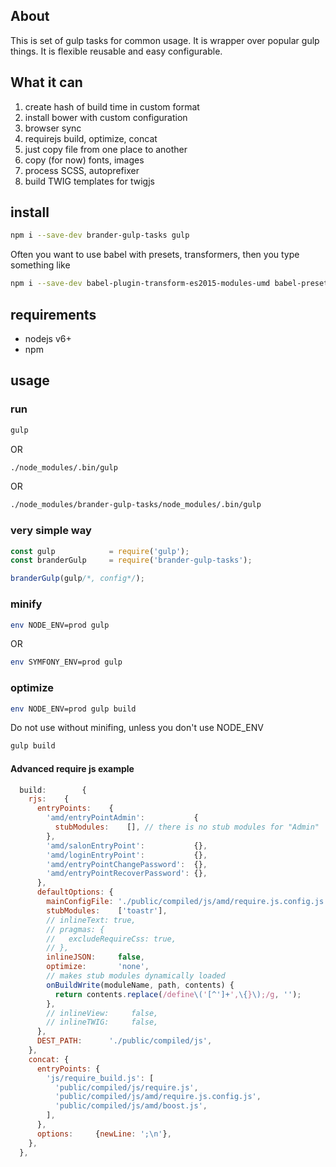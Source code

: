 ## About

This is set of gulp tasks for common usage. It is wrapper over popular gulp things.
It is flexible reusable and easy configurable.

## What it can

1. create hash of build time in custom format
2. install bower with custom configuration
3. browser sync
4. requirejs build, optimize, concat
5. just copy file from one place to another
6. copy (for now) fonts, images
7. process SCSS, autoprefixer
8. build TWIG templates for twigjs

## install

```bash
npm i --save-dev brander-gulp-tasks gulp
```

Often you want to use babel with presets, transformers, then you type something like

```bash
npm i --save-dev babel-plugin-transform-es2015-modules-umd babel-preset-es2015
```

## requirements

 - nodejs v6+
 - npm

## usage

### run
```bash
gulp
```

OR
```bash
./node_modules/.bin/gulp
```

OR
```bash
./node_modules/brander-gulp-tasks/node_modules/.bin/gulp
```

### very simple way
```javascript
const gulp            = require('gulp');
const branderGulp     = require('brander-gulp-tasks');

branderGulp(gulp/*, config*/);

```

### minify

```bash
env NODE_ENV=prod gulp
```

OR
```bash
env SYMFONY_ENV=prod gulp
```

### optimize

```bash
env NODE_ENV=prod gulp build
```
Do not use without minifing, unless you don't use NODE_ENV
```bash
gulp build
```

#### Advanced require js example

```js
  build:        {
    rjs:    {
      entryPoints:    {
        'amd/entryPointAdmin':           {
          stubModules:    [], // there is no stub modules for "Admin"
        },
        'amd/salonEntryPoint':           {},
        'amd/loginEntryPoint':           {},
        'amd/entryPointChangePassword':  {},
        'amd/entryPointRecoverPassword': {},
      },
      defaultOptions: {
        mainConfigFile: './public/compiled/js/amd/require.js.config.js',
        stubModules:    ['toastr'],
        // inlineText: true,
        // pragmas: {
        //   excludeRequireCss: true,
        // },
        inlineJSON:     false,
        optimize:       'none',
        // makes stub modules dynamically loaded
        onBuildWrite(moduleName, path, contents) {
          return contents.replace(/define\('[^']+',\{}\);/g, '');
        },
        // inlineView:     false,
        // inlineTWIG:     false,
      },
      DEST_PATH:      './public/compiled/js',
    },
    concat: {
      entryPoints: {
        'js/require_build.js': [
          'public/compiled/js/require.js',
          'public/compiled/js/amd/require.js.config.js',
          'public/compiled/js/amd/boost.js',
        ],
      },
      options:     {newLine: ';\n'},
    },
  },
```